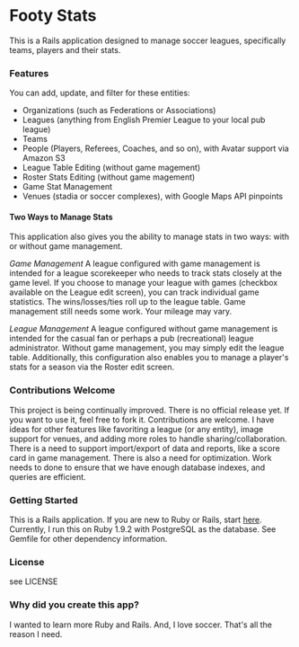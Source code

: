 # Footy Stats

This is a Rails application designed to manage soccer leagues, specifically teams, players and their stats. 

### Features
You can add, update, and filter for these entities:
* Organizations (such as Federations or Associations)
* Leagues (anything from English Premier League to your local pub league)
* Teams
* People (Players, Referees, Coaches, and so on), with Avatar support via Amazon S3
* League Table Editing (without game magement)
* Roster Stats Editing (without game magement)
* Game Stat Management
* Venues (stadia or soccer complexes), with Google Maps API pinpoints

#### Two Ways to Manage Stats

This application also gives you the ability to manage stats in two ways: with or without game management. 

*Game Management*
A league configured with game management is intended for a league scorekeeper who needs to track stats closely at the game level. If you choose to manage your league with games (checkbox available on the League edit screen), you can track individual game statistics. The wins/losses/ties roll up to the league table. Game management still needs some work. Your mileage may vary.

*League Management*
A league configured without game management is intended for the casual fan or perhaps a pub (recreational) league administrator. Without game management, you may simply edit the league table. Additionally, this configuration also enables you to manage a player's stats for a season via the Roster edit screen.

### Contributions Welcome
This project is being continually improved. There is no official release yet. If you want to use it, feel free to fork it. Contributions are welcome. I have ideas for other features like favoriting a league (or any entity), image support for venues, and adding more roles to handle sharing/collaboration. There is a need to support import/export of data and reports, like a score card in game management. There is also a need for optimization. Work needs to done to ensure that we have enough database indexes, and queries are efficient.

### Getting Started
This is a Rails application. If you are new to Ruby or Rails, start [here](http://guides.rubyonrails.org). Currently, I run this on Ruby 1.9.2 with PostgreSQL as the database. See Gemfile for other dependency information.

### License
see LICENSE

### Why did you create this app?
I wanted to learn more Ruby and Rails. And, I love soccer. That's all the reason I need.
